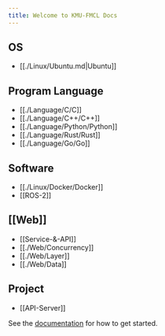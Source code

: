 ```yaml
---
title: Welcome to KMU-FMCL Docs
---
```


## OS

- [[./Linux/Ubuntu.md|Ubuntu]]

## Program Language

- [[./Language/C/C]]
- [[./Language/C++/C++]]
- [[./Language/Python/Python]]
- [[./Language/Rust/Rust]]
- [[./Language/Go/Go]]

## Software

- [[./Linux/Docker/Docker]]
- [[ROS-2]]

## [[Web]]

- [[Service-&-API]]
- [[./Web/Concurrency]]
- [[./Web/Layer]]
- [[./Web/Data]]

## Project

- [[API-Server]]

See the [documentation](https://quartz.jzhao.xyz) for how to get started.
